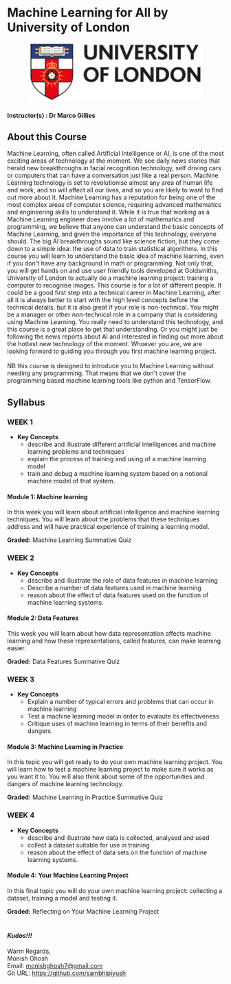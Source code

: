 # Machine Learning for All by University of London

<p align="center">
  <a href="javascript:void(0)" rel="noopener">
 <img width=400px  src="University-of-london-logo.png" alt="University-of-london-logo"></a>
</p>

#### Instructor(s) : Dr Marco Gillies

## About this Course

Machine Learning, often called Artificial Intelligence or AI, is one of the most exciting areas of technology at the moment. We see daily news stories that herald new breakthroughs in facial recognition technology, self driving cars or computers that can have a conversation just like a real person. Machine Learning technology is set to revolutionise almost any area of human life and work, and so will affect all our lives, and so you are likely to want to find out more about it. Machine Learning has a reputation for being one of the most complex areas of computer science, requiring advanced mathematics and engineering skills to understand it. While it is true that working as a Machine Learning engineer does involve a lot of mathematics and programming, we believe that anyone can understand the basic concepts of Machine Learning, and given the importance of this technology, everyone should. The big AI breakthroughs sound like science fiction, but they come down to a simple idea: the use of data to train statistical algorithms. In this course you will learn to understand the basic idea of machine learning, even if you don't have any background in math or programming. Not only that, you will get hands on and use user friendly tools developed at Goldsmiths, University of London to actually do a machine learning project: training a computer to recognise images. This course is for a lot of different people. It could be a good first step into a technical career in Machine Learning, after all it is always better to start with the high level concepts before the technical details, but it is also great if your role is non-technical. You might be a manager or other non-technical role in a company that is considering using Machine Learning. You really need to understand this technology, and this course is a great place to get that understanding. Or you might just be following the news reports about AI and interested in finding out more about the hottest new technology of the moment. Whoever you are, we are looking forward to guiding you through you first machine learning project.\
\
NB this course is designed to introduce you to Machine Learning without needing any programming. That means that we don't cover the programming based machine learning tools like python and TensorFlow.

## Syllabus

### WEEK 1

* **Key Concepts**
	* describe and illustrate different artificial intelligences and machine learning problems and techniques
	* explain the process of training and using of a machine learning model
	* train and debug a machine learning system based on a notional machine model of that system.

#### Module 1: Machine learning

In this week you will learn about artificial intelligence and machine learning techniques. You will learn about the problems that these techniques address and will have practical experience of training a learning model.

**Graded:** Machine Learning Summative Quiz

### WEEK 2

* **Key Concepts**
	* describe and illustrate the role of data features in machine learning
	* Describe a number of data features used in machine learning
	* reason about the effect of data features used on the function of machine learning systems.

#### Module 2: Data Features

This week you will learn about how data representation affects machine learning and how these representations, called features, can make learning easier.

**Graded:** Data Features Summative Quiz

### WEEK 3

* **Key Concepts**
	* Explain a number of typical errors and problems that can occur in machine learning
	* Test a machine learning model in order to evalaute its effectiveness
	* Critique uses of machine learning in terms of their benefits and dangers

#### Module 3: Machine Learning in Practice

In this topic you will get ready to do your own machine learning project. You will learn how to test a machine learning project to make sure it works as you want it to. You will also think about some of the opportunities and dangers of machine learning technology.

**Graded:** Machine Learning in Practice Summative Quiz

### WEEK 4

* **Key Concepts**
	* describe and illustrate how data is collected, analysed and used
	* collect a dataset suitable for use in training
	* reason about the effect of data sets on the function of machine learning systems.

#### Module 4: Your Machine Learning Project

In this final topic you will do your own machine learning project: collecting a dataset, training a model and testing it.

**Graded:** Reflecting on Your Machine Learning Project

#
#
#### ***Kudos!!!***

Warm Regards, \
Monish Ghosh\
Email: monishghosh7@gmail.com \
Git URL: https://github.com/sambhipiyush
